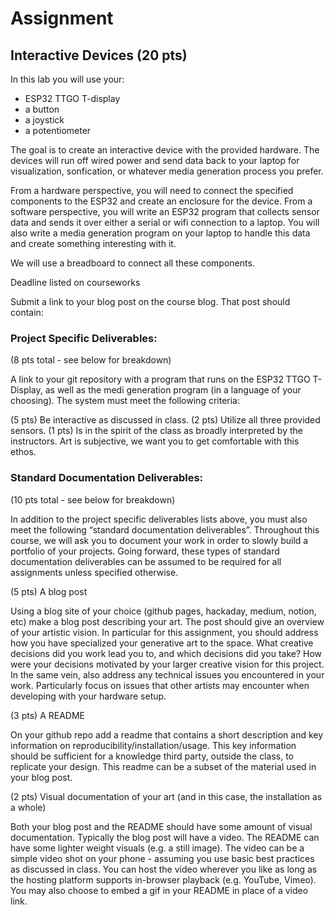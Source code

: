 # Assignment

## Interactive Devices (20 pts)

In this lab you will use your:

- ESP32 TTGO T-display
- a button
- a joystick
- a potentiometer

The goal is to create an interactive device with the provided hardware. 
The devices will run off wired power and send data back to your laptop for visualization, sonfication, or whatever media generation process you prefer.

From a hardware perspective, you will need to connect the specified components to the ESP32 and create an enclosure for the device.
From a software perspective, you will write an ESP32 program that collects sensor data and sends it over either a serial or wifi connection to a laptop.
You will also write a media generation program on your laptop to handle this data and create something interesting with it.

We will use a breadboard to connect all these components.

Deadline listed on courseworks

Submit a link to your blog post on the course blog. That post should contain:

### Project Specific Deliverables:

(8 pts total - see below for breakdown) 

A link to your git repository with a program that runs on the ESP32 TTGO T-Display, as well as the medi generation program (in a language of your choosing). The system must meet the following criteria:

(5 pts) Be interactive as discussed in class.
(2 pts) Utilize all three provided sensors.
(1 pts) Is in the spirit of the class as broadly interpreted by the instructors. Art is subjective, we want you to get comfortable with this ethos.

### Standard Documentation Deliverables:

(10 pts total - see below for breakdown)

In addition to the project specific deliverables lists above, you must also meet the following “standard documentation deliverables”. Throughout this course, we will ask you to document your work in order to slowly build a portfolio of your projects. Going forward, these types of standard documentation deliverables can be assumed to be required for all assignments unless specified otherwise.

(5 pts) A blog post

Using a blog site of your choice (github pages, hackaday, medium, notion, etc) make a blog post describing your art. The post should give an overview of your artistic vision. In particular for this assignment, you should address how you have specialized your generative art to the space. What creative decisions did you work lead you to, and which decisions did you take? How were your decisions motivated by your larger creative vision for this project. In the same vein, also address any technical issues you encountered in your work. Particularly focus on issues that other artists may encounter when developing with your hardware setup.

(3 pts) A README

On your github repo add a readme that contains a short description and key information on reproducibility/installation/usage. This key information should be sufficient for a knowledge third party, outside the class, to replicate your design. This readme can be a subset of the material used in your blog post.

(2 pts) Visual documentation of your art (and in this case, the installation as a whole)

Both your blog post and the README should have some amount of visual documentation.
Typically the blog post will have a video. 
The README can have some lighter weight visuals (e.g. a still image).
The video can be a simple video shot on your phone - assuming you use basic best practices as discussed in class. You can host the video wherever you like as long as the hosting platform supports in-browser playback (e.g. YouTube, Vimeo). You may also choose to embed a gif in your README in place of a video link.

